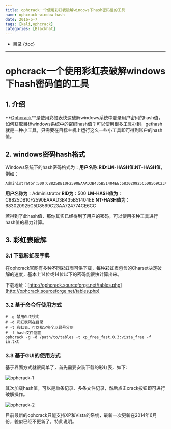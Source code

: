 ```yaml
---
title: ophcrack一个使用彩虹表破解windows下hash密码值的工具
name: ophcrack-window-hash
date: 2016-5-7
tags: [kali,ophcrack]
categories: [Blackhat]
---
```


* 目录
{:toc}

---

# ophcrack一个使用彩虹表破解windows下hash密码值的工具

## 1. 介绍

**[Ophcrack](http://ophcrack.sourceforge.net/)**是使用彩虹表快速破解windows系统中登录用户密码的hash值，如何获取目标windows系统中的密码hash值？可以使用很多工具办到，gethash就是一种小工具，只需要在目标主机上运行这么一些小工具即可得到账户的hash值。

## 2. windows密码hash格式

Windows系统下的hash密码格式为：**用户名称:RID:LM-HASH值:NT-HASH值**，例如：

```
Administrator:500:C8825DB10F2590EAAAD3B435B51404EE:683020925C5D8569C23AA724774CE6CC
```

**用户名称为**：Administrator
**RID为**：500
**LM-HASH值为**：C8825DB10F2590EAAAD3B435B51404EE
**NT-HASH值为**：683020925C5D8569C23AA724774CE6CC

若得到了此hash值，那你其实已经得到了用户的密码，可以使用多种工具进行hash值的暴力计算。

## 3. 彩虹表破解

### 3.1 下载彩虹表字典

在ophcrack官网有多种不同彩虹表可供下载，每种彩虹表包含的Charset决定破解的速度，基本上14位或14位以下的密码能很快计算出来。

下载地址：[http://ophcrack.sourceforge.net/tables.php](http://ophcrack.sourceforge.net/tables.php)

### 3.2 基于命令行使用方式

```shell
# -g 禁用GUI形式
# -d 彩虹表所在目录
# -t 彩虹表，可以指定多个以冒号分割
# -f hash文件位置
ophcrack -g -d /path/to/tables -t xp_free_fast,0,3:vista_free -f in.txt
```

### 3.3 基于GUI的使用方式

基于界面方式就很简单了，首先需要安装下载的彩虹表，如下:

![ophcrack-1](http://ohdpyqlwy.bkt.clouddn.com/ophcrack-1.png)

其次加载hash值，可以是单条记录、多条文件记录，然后点击crack按钮即可进行破解操作。

![ophcrack-2](http://ohdpyqlwy.bkt.clouddn.com/ophcrack-2.png)

目前最新的ophcrack只能支持XP和Vista的系统，最新一次更新在2014年6月份，貌似已经不更新了，特此说明。